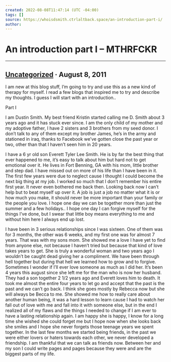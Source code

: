 ```yaml
---
created: 2022-08-08T11:47:14 (UTC -04:00)
tags: []
source: https://whoisdsmith.ctrlaltback.space/an-introduction-part-i/
author: 
---
```


# An introduction part I – MTHRFCKR

---
## [Uncategorized](https://whoisdsmith.ctrlaltback.space/category/uncategorized/) · August 8, 2011

I am new at this blog stuff, I’m going to try and use this as a new kind of therapy for myself. I read a few blogs that inspired me to try and describe my thoughts. I guess I will start with an introduction..

Part I

I am Dustin Smith. My best friend Kristin started calling me D. Smith about 3 years ago and it has stuck ever since. I am the only child of my mother and my adoptive father, I have 2 sisters and 3 brothers from my seed donor. I don’t talk to any of them except my brother James, he’s in the army and stationed in iraq, thanks to Facebook we’ve gotten close the past year or two, other than that I haven’t seen him in 20 years. 

I have a 6 yr old son Everett Tyler Lee Smith. He is by far the best thing that ever happened to me, it’s easy to talk about him but hard not to get emotional over it. He lives in Fort Benning, GA with his mom, little brother and step dad. I have missed out on more of his life than I have been in it. The first few years were due to neglect cause I thought I could become the next big thing at my job. I worked so much that I don’t remember his entire first year. It never even bothered me back then. Looking back now I can’t help but to beat myself up over it. A job is just a job no matter what it is or how much you make, it should never be more important than your family or the people you love. I hope one day we can be together more than just the summer and a few holidays.. I hope one day I can forgive myself for the things I’ve done, but I swear that little boy means everything to me and without him here I always end up lost.

I have been in 3 serious relationships since I was sixteen. One of them was for 3 months, the other was 6 weeks, and my first one was for almost 7 years. That was with my sons mom. She showed me a love I have yet to find from anyone else, not because I haven’t tried but because that kind of love takes years to get. She is truly a wonderful woman and two years ago I wouldn’t be caught dead giving her a compliment. We have been through hell together but during that hell we learned how to grow and to forgive. Sometimes I wonder if I’ll ever love someone as much as I did her. It’s been 4 years this august since she left me for the man who is now her husband. They had a son together 2 1/2 years ago and Everett loves him to death. It took me almost the entire four years to let go and accept that the past is the past and we can’t go back. I think she goes mostly by Rebecca now but she will always be Becca to me. She showed me how to really care about another human being, it was a hard lesson to learn cause I had to watch her fall out of love with me and fall into it with someone else, but in the end I realized all of my flaws and the things I needed to change if I am ever to have a lasting relationship again. I am happy she is happy, I know for a long time she wished she could forget me but I hope now when she looks back she smiles and I hope she never forgets those teenage years we spent together. In the last few months we started being friends, in the past we were either lovers or haters towards each other, we never developed a friendship. I am thankful that we can talk as friends now. Between her and my son I could write pages and pages because they were and are the biggest parts of my life.
